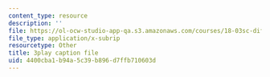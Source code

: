 ```yaml
---
content_type: resource
description: ''
file: https://ol-ocw-studio-app-qa.s3.amazonaws.com/courses/18-03sc-differential-equations-fall-2011/4400cba1b94a5c39b896d7ffb710603d_LbKKzMag5Rc.vtt
file_type: application/x-subrip
resourcetype: Other
title: 3play caption file
uid: 4400cba1-b94a-5c39-b896-d7ffb710603d
---
```

